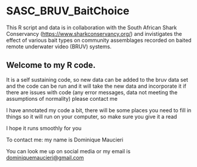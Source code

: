 # SASC_BRUV_BaitChoice

This R script and data is in collaboration with the South African Shark Conservancy (https://www.sharkconservancy.org/) and invistigates the effect of various bait types on community assemblages recorded on baited remote underwater video (BRUV) systems.

## Welcome to my R code. 
It is a self sustaining code, so new data can be added to the bruv data set and the code can be run and it will take the new data and incorporate it if there are issues with code (any error messages, data not meeting the assumptions of normality) please contact me

I have annotated my code a bit, there will be some places you need to fill in things so it will run on your computer, so make sure you give it a read

I hope it runs smoothly for you

To contact me: my name is Dominique Maucieri

You can look me up on social media or my email is dominiquemaucieri@gmail.com

